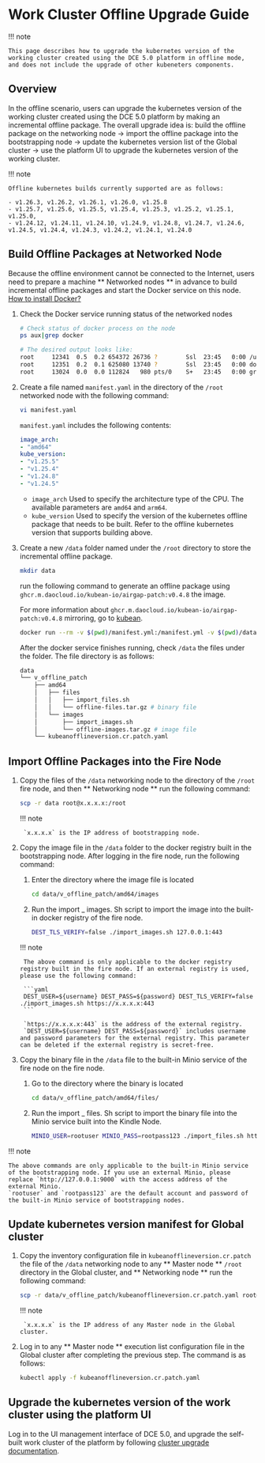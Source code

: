 # Work Cluster Offline Upgrade Guide

!!! note

    This page describes how to upgrade the kubernetes version of the working cluster created using the DCE 5.0 platform in offline mode, and does not include the upgrade of other kubeneters components.

## Overview

In the offline scenario, users can upgrade the kubernetes version of the working cluster created using the DCE 5.0 platform by making an incremental offline package. The overall upgrade idea is: build the offline package on the networking node → import the offline package into the bootstrapping node → update the kubernetes version list of the Global cluster → use the platform UI to upgrade the kubernetes version of the working cluster.

!!! note
    
    Offline kubernetes builds currently supported are as follows:

    - v1.26.3, v1.26.2, v1.26.1, v1.26.0, v1.25.8
    - v1.25.7, v1.25.6, v1.25.5, v1.25.4, v1.25.3, v1.25.2, v1.25.1, v1.25.0,
    - v1.24.12, v1.24.11, v1.24.10, v1.24.9, v1.24.8, v1.24.7, v1.24.6, v1.24.5, v1.24.4, v1.24.3, v1.24.2, v1.24.1, v1.24.0

## Build Offline Packages at Networked Node

Because the offline environment cannot be connected to the Internet, users need to prepare a machine ** Networked nodes ** in advance to build incremental offline packages and start the Docker service on this node. [How to install Docker?](../../blogs/230315-install-on-linux.md)

1. Check the Docker service running status of the networked nodes

    ```bash
    # Check status of docker process on the node
    ps aux|grep docker 

    # The desired output looks like:
    root     12341  0.5  0.2 654372 26736 ?        Ssl  23:45   0:00 /usr/bin/docked
    root     12351  0.2  0.1 625080 13740 ?        Ssl  23:45   0:00 docker-containerd --config /var/run/docker/containerd/containerd.toml
    root     13024  0.0  0.0 112824   980 pts/0    S+   23:45   0:00 grep --color=auto docker
    ```

2. Create a file named `manifest.yaml` in the directory of the `/root` networked node with the following command:

    ```bash
    vi manifest.yaml
    ```

    `manifest.yaml` includes the following contents:

    ```yaml
    image_arch:
    - "amd64"
    kube_version:
    - "v1.25.5"
    - "v1.25.4"
    - "v1.24.8"
    - "v1.24.5"
    ```

    -  `image_arch` Used to specify the architecture type of the CPU. The available parameters are `amd64` and `arm64`.
    -  `kube_version` Used to specify the version of the kubernetes offline package that needs to be built. Refer to the offline kubernetes version that supports building above.

3. Create a new `/data` folder named under the `/root` directory to store the incremental offline package.

    ```bash
    mkdir data
    ```

    run the following command to generate an offline package using `ghcr.m.daocloud.io/kubean-io/airgap-patch:v0.4.8` the image.

    For more information about `ghcr.m.daocloud.io/kubean-io/airgap-patch:v0.4.8` mirroring, go to [kubean](https://github.com/kubean-io/kubean/pkgs/container/kubean-operator).

    ```bash
    docker run --rm -v $(pwd)/manifest.yml:/manifest.yml -v $(pwd)/data:/data ghcr.m.daocloud.io/kubean-io/airgap-patch:v0.4.8
    ```

    After the docker service finishes running, check `/data` the files under the folder. The file directory is as follows:

    ```bash
    data
    └── v_offline_patch
        ├── amd64
        │   ├── files
        │   │   ├── import_files.sh
        │   │   └── offline-files.tar.gz # binary file
        │   └── images
        │       ├── import_images.sh
        │       └── offline-images.tar.gz # image file
        └── kubeanofflineversion.cr.patch.yaml
    ```

## Import Offline Packages into the Fire Node

1. Copy the files of the `/data` networking node to the directory of the `/root` fire node, and then ** Networking node ** run the following command:

    ```bash
    scp -r data root@x.x.x.x:/root
    ```

    !!! note

        `x.x.x.x` is the IP address of bootstrapping node.

2. Copy the image file in the `/data` folder to the docker registry built in the bootstrapping node.
   After logging in the fire node, run the following command:

    1. Enter the directory where the image file is located
    
        ```bash
        cd data/v_offline_patch/amd64/images
        ```

    2. Run the import _ images. Sh script to import the image into the built-in docker registry of the fire node.
   
        ```bash
        DEST_TLS_VERIFY=false ./import_images.sh 127.0.0.1:443
        ```

    !!! note

        The above command is only applicable to the docker registry registry built in the fire node. If an external registry is used, please use the following command:
        
        ```yaml
        DEST_USER=${username} DEST_PASS=${password} DEST_TLS_VERIFY=false ./import_images.sh https://x.x.x.x:443
        ```
        
        `https://x.x.x.x:443` is the address of the external registry.
        `DEST_USER=${username} DEST_PASS=${password}` includes username and password parameters for the external registry. This parameter can be deleted if the external registry is secret-free.

3. Copy the binary file in the `/data` file to the built-in Minio service of the fire node on the fire node.

    1. Go to the directory where the binary is located
    
        ```bash
        cd data/v_offline_patch/amd64/files/
        ```

    2. Run the import _ files. Sh script to import the binary file into the Minio service built into the Kindle Node.
    
        ```bash
        MINIO_USER=rootuser MINIO_PASS=rootpass123 ./import_files.sh http://127.0.0.1:9000
        ```

!!! note

    The above commands are only applicable to the built-in Minio service of the bootstrapping node. If you use an external Minio, please replace `http://127.0.0.1:9000` with the access address of the external Minio.
    `rootuser` and `rootpass123` are the default account and password of the built-in Minio service of bootstrapping nodes.

## Update kubernetes version manifest for Global cluster

1. Copy the inventory configuration file in `kubeanofflineversion.cr.patch` the file of the `/data` networking node
   to any ** Master node ** `/root` directory in the Global cluster, and ** Networking node ** run the following command:

    ```bash
    scp -r data/v_offline_patch/kubeanofflineversion.cr.patch.yaml root@x.x.x.x:/root
    ```

    !!! note

        `x.x.x.x` is the IP address of any Master node in the Global cluster.

2. Log in to any ** Master node ** execution list configuration file in the Global cluster
   after completing the previous step. The command is as follows:

    ```bash
    kubectl apply -f kubeanofflineversion.cr.patch.yaml
    ```

## Upgrade the kubernetes version of the work cluster using the platform UI

Log in to the UI management interface of DCE 5.0, and upgrade the self-built work cluster of the platform
by following [cluster upgrade documentation](../../kpanda/user-guide/clusters/upgrade-cluster).
